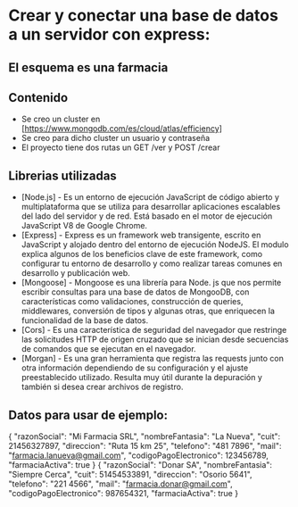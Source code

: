 # Crear y conectar una base de datos a un servidor con express:
## El esquema es una farmacia 


## Contenido

- Se creo un cluster en [https://www.mongodb.com/es/cloud/atlas/efficiency]
- Se creo para dicho cluster un usuario y contraseña
- El proyecto tiene dos rutas un GET /ver y POST /crear


## Librerias utilizadas

- [Node.js] - Es un entorno de ejecución JavaScript de código abierto y multiplataforma que se utiliza para desarrollar aplicaciones escalables del lado del servidor y de red. Está basado en el motor de ejecución JavaScript V8 de Google Chrome.
- [Express] - Express es un framework web transigente, escrito en JavaScript y alojado dentro del entorno de ejecución NodeJS. El modulo explica algunos de los beneficios clave de este framework, como configurar tu entorno de desarrollo y como realizar tareas comunes en desarrollo y publicación web.
- [Mongoose] - Mongoose es una librería para Node. js que nos permite escribir consultas para una base de datos de MongooDB, con características como validaciones, construcción de queries, middlewares, conversión de tipos y algunas otras, que enriquecen la funcionalidad de la base de datos.
- [Cors] - Es una característica de seguridad del navegador que restringe las solicitudes HTTP de origen cruzado que se inician desde secuencias de comandos que se ejecutan en el navegador.
- [Morgan] - Es una gran herramienta que registra las requests junto con otra información dependiendo de su configuración y el ajuste preestablecido utilizado. Resulta muy útil durante la depuración y también si desea crear archivos de registro.


## Datos para usar de ejemplo:

{
    "razonSocial": "Mi Farmacia SRL",
    "nombreFantasia": "La Nueva",
    "cuit": 21456327897,
    "direccion": "Ruta 15 km 25",
    "telefono": "481 7896",
    "mail": "farmacia.lanueva@gmail.com",
    "codigoPagoElectronico": 123456789,
    "farmaciaActiva": true
}
{
    "razonSocial": "Donar SA",
    "nombreFantasia": "Siempre Cerca",
    "cuit": 51454533891,
    "direccion": "Osorio 5641",
    "telefono": "221 4566",
    "mail": "farmacia.donar@gmail.com",
    "codigoPagoElectronico": 987654321,
    "farmaciaActiva": true
}